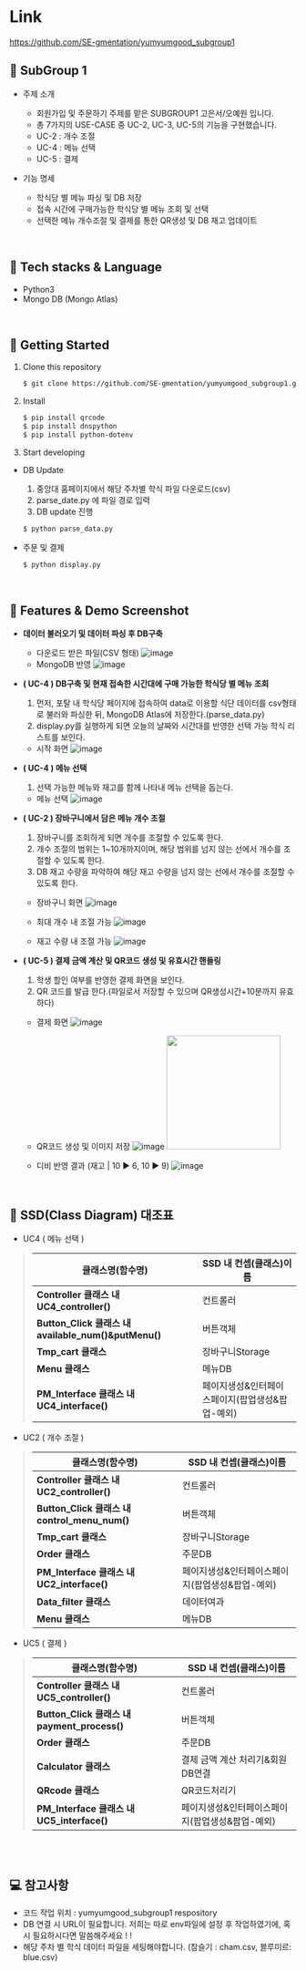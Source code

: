 
# Link
https://github.com/SE-gmentation/yumyumgood_subgroup1
<br/>
## 📢 SubGroup 1

- 주제 소개
  - 회원가입 및 주문하기 주제를 맡은 SUBGROUP1 고은서/오예원 입니다.
  - 총 7가지의 USE-CASE 중 UC-2, UC-3, UC-5의 기능을 구현했습니다.
  - UC-2 : 개수 조절
  - UC-4 : 메뉴 선택
  - UC-5 : 결제

- 기능 명세
  - 학식당 별 메뉴 파싱 및 DB 저장
  - 접속 시간에 구매가능한 학식당 별 메뉴 조회 및 선택
  - 선택한 메뉴 개수조절 및 결제를 통한 QR생성 및 DB 재고 업데이트

<br/>

## 🔨 Tech stacks & Language

- Python3
- Mongo DB (Mongo Atlas)


<br/>

## 🔎 Getting Started
1. Clone this repository

   ```bash
   $ git clone https://github.com/SE-gmentation/yumyumgood_subgroup1.git
   ```

2. Install 

   ```bash
   $ pip install qrcode
   $ pip install dnspython
   $ pip install python-dotenv
   ```

3. Start developing
  - DB Update
    1. 중앙대 홈페이지에서 해당 주차별 학식 파일 다운로드(csv)
    2. parse_date.py 에 파일 경로 입력
    3. DB update 진행

    ```bash
    $ python parse_data.py
    ```

  - 주문 및 결제
    ```bash
    $ python display.py
    ```

<br/>

## 📸 Features & Demo Screenshot

- **데이터 불러오기 및 데이터 파싱 후 DB구축**
  - 다운로드 받은 파일(CSV 형태)
  ![image](https://user-images.githubusercontent.com/63635886/120102026-10679600-c184-11eb-83e5-464187cf175b.png)
  - MongoDB 반영
  ![image](https://user-images.githubusercontent.com/63635886/120101943-ab13a500-c183-11eb-9957-19628cab2ece.png)

- **( UC-4 )  DB구축 및 현재 접속한 시간대에 구매 가능한 학식당 별 메뉴 조회**
  1. 먼저, 포탈 내 학식당 페이지에 접속하여 data로 이용할 식단 데이터를 csv형태로 불러와 파싱한 뒤, MongoDB Atlas에 저장한다.(parse_data.py)
  2. display.py를 실행하게 되면 오늘의 날짜와 시간대를 반영한 선택 가능 학식 리스트를 보인다.

  - 시작 화면
  ![image](https://user-images.githubusercontent.com/63635886/120102072-4c9af680-c184-11eb-9e33-81cc318973de.png)



- **( UC-4 )  메뉴 선택**
  1. 선택 가능한 메뉴와 재고를 함께 나타내 메뉴 선택을 돕는다.
  - 메뉴 선택
  ![image](https://user-images.githubusercontent.com/63635886/120102225-ec588480-c184-11eb-91cd-9dcd5eee6843.png)

- **( UC-2 ) 장바구니에서 담은 메뉴 개수 조절**
  1. 장바구니를 조회하게 되면 개수를 조절할 수 있도록 한다.
  2. 개수 조절의 범위는 1~10개까지이며, 해당 범위를 넘지 않는 선에서 개수를 조절할 수 있도록 한다.
  3. DB 재고 수량을 파악하여 해당 재고 수량을 넘지 않는 선에서 개수를 조절할 수 있도록 한다.

  - 장바구니 화면
  ![image](https://user-images.githubusercontent.com/63635886/120102395-bbc51a80-c185-11eb-9e74-737c585baa82.png)

  - 최대 개수 내 조절 가능
  ![image](https://user-images.githubusercontent.com/63635886/120102418-d8f9e900-c185-11eb-911c-32a532cebebe.png)

  - 재고 수량 내 조절 가능
  ![image](https://user-images.githubusercontent.com/63635886/120102432-f038d680-c185-11eb-8bc5-b735cc1cdd90.png)


- **( UC-5 ) 결제 금액 계산 및 QR코드 생성 및 유효시간 핸들링**
  1. 학생 할인 여부를 반영한 결제 화면을 보인다.
  2. QR 코드를 발급 한다.(파일로서 저장할 수 있으며 QR생성시간+10분까지 유효하다)
  - 결제 화면
  ![image](https://user-images.githubusercontent.com/63635886/120102498-4ad23280-c186-11eb-93b4-169b4b45c04f.png)
  - QR코드 생성 및 이미지 저장
  ![image](https://user-images.githubusercontent.com/65647080/120113274-ac10fa80-c1b4-11eb-817a-84673e9cebad.png)
    <img src="https://user-images.githubusercontent.com/65647080/120113321-e11d4d00-c1b4-11eb-873c-5758927b8423.png" width="200">
  
  - 디비 반영 결과 (재고 | 10 ▶ 6, 10 ▶ 9)
  ![image](https://user-images.githubusercontent.com/65647080/120113184-47ee3680-c1b4-11eb-917b-a42a6f759121.png)



<br/>

## 📍 SSD(Class Diagram) 대조표
- UC4 ( 메뉴 선택 )

>   | 클래스명(함수명) |  SSD 내 컨셉(클래스)이름  |
>   | --- | ---  |
>   |**Controller 클래스 내 UC4_controller()** |컨트롤러|
>   |**Button_Click 클래스 내 available_num()&putMenu()** |버튼객체|
>   |**Tmp_cart 클래스**|장바구니Storage|
>   |**Menu 클래스** |메뉴DB|
>   |**PM_Interface 클래스 내 UC4_interface()** |페이지생성&인터페이스페이지(팝업생성&팝업-예외)|

- UC2 ( 개수 조절 )

>   | 클래스명(함수명) |  SSD 내 컨셉(클래스)이름  |
>   | --- | ---  |
>   |**Controller 클래스 내 UC2_controller()**|컨트롤러|
>   |**Button_Click 클래스 내 control_menu_num()**|버튼객체|
>   |**Tmp_cart 클래스**|장바구니Storage|
>   |**Order 클래스**|주문DB|
>   |**PM_Interface 클래스 내 UC2_interface()** |페이지생성&인터페이스페이지(팝업생성&팝업-예외)|
>   |**Data_filter 클래스** |데이터여과|
>   |**Menu 클래스** |메뉴DB|

- UC5 ( 결제 )

>   | 클래스명(함수명) |  SSD 내 컨셉(클래스)이름  |
>   | --- | ---  |
>   |**Controller 클래스 내 UC5_controller()**  |컨트롤러|
>   |**Button_Click 클래스 내 payment_process()** |버튼객체|
>   |**Order 클래스** |주문DB|
>   |**Calculator 클래스** |결제 금액 계산 처리기&회원DB연결|
>   |**QRcode 클래스** |QR코드처리기|
>   |**PM_Interface 클래스 내 UC5_interface()**|페이지생성&인터페이스페이지(팝업생성&팝업-예외)|
  
<br/>

<br/>

## 💻 참고사항
- 코드 작업 위치 : yumyumgood_subgroup1 respository
- DB 연결 시 URL이 필요합니다. 저희는 따로 env파일에 설정 후 작업하였기에, 혹시 필요하시다면 말씀해주세요 ! ! 
- 해당 주차 별 학식 데이터 파일을 세팅해야합니다.
  (참슬기 : cham.csv, 블루미르: blue.csv)



